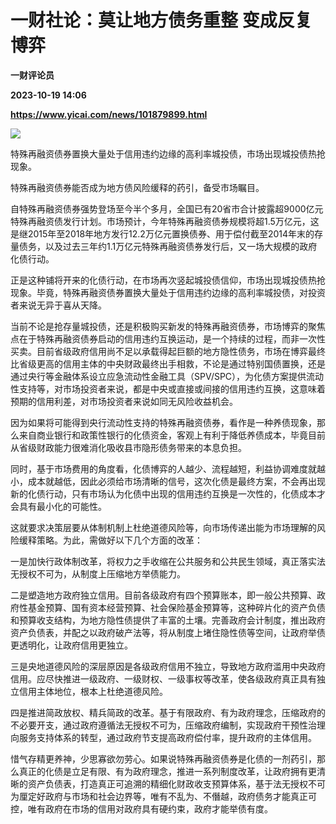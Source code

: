 # 一财社论：莫让地方债务重整 变成反复博弈
**一财评论员**

**2023-10-19 14:06**

**https://www.yicai.com/news/101879899.html**

![](https://imgcdn.yicai.com/uppics/slides/2023/10/b39083e5d6071584d8d18af87d8e8b1d.jpg)

特殊再融资债券置换大量处于信用违约边缘的高利率城投债，市场出现城投债热抢现象。

特殊再融资债券能否成为地方债风险缓释的药引，备受市场瞩目。

自特殊再融资债券强势登场至今半个多月，全国已有20省市合计披露超9000亿元特殊再融资债发行计划。市场预计，今年特殊再融资债券规模将超1.5万亿元，这是继2015年至2018年地方发行12.2万亿元置换债券、用于偿付截至2014年末的存量债务，以及过去三年约1.1万亿元特殊再融资债券发行后，又一场大规模的政府化债行动。

正是这种铺将开来的化债行动，在市场再次竖起城投债信仰，市场出现城投债热抢现象。毕竟，特殊再融资债券置换大量处于信用违约边缘的高利率城投债，对投资者来说无异于喜从天降。

当前不论是抢存量城投债，还是积极购买新发的特殊再融资债券，市场博弈的聚焦点在于特殊再融资债券启动的信用违约互换运动，是一个持续的过程，而非一次性买卖。目前省级政府信用尚不足以承载得起巨额的地方隐性债务，市场在博弈最终比省级更高的信用主体的中央财政最终出手相救，不论是通过特别国债置换，还是通过央行等金融体系设立应急流动性金融工具（SPV/SPC），为化债方案提供流动性支持等，对市场投资者来说，都是中央或直接或间接的信用违约互换，这意味着预期的信用利差，对市场投资者来说如同无风险收益机会。

因为如果将可能得到央行流动性支持的特殊再融资债券，看作是一种养债现象，那么来自商业银行和政策性银行的化债资金，客观上有利于降低养债成本，毕竟目前从省级财政能力很难消化吸收县市隐形债务带来的本息负担。

同时，基于市场费用的角度看，化债博弈的人越少、流程越短，利益协调难度就越小，成本就越低，因此必须给市场清晰的信号，这次化债是最终方案，不会再出现新的化债行动，只有市场认为化债中出现的信用违约互换是一次性的，化债成本才会具有最小化的可能性。

这就要求决策层要从体制机制上杜绝道德风险等，向市场传递出能为市场理解的风险缓释策略。为此，需做好以下几个方面的改革：

一是加快行政体制改革，将权力之手收缩在公共服务和公共民生领域，真正落实法无授权不可为，从制度上压缩地方举债能力。

二是塑造地方政府独立信用。目前各级政府有四个预算账本，即一般公共预算、政府性基金预算、国有资本经营预算、社会保险基金预算等，这种碎片化的资产负债和预算收支结构，为地方隐性债提供了丰富的土壤。完善政府会计制度，推出政府资产负债表，并配之以政府破产法等，将从制度上堵住隐性债等空间，让政府举债更透明化，让政府信用更独立。

三是央地道德风险的深层原因是各级政府信用不独立，导致地方政府滥用中央政府信用。应尽快推进一级政府、一级财权、一级事权等改革，使各级政府真正具有独立信用主体地位，根本上杜绝道德风险。

四是推进简政放权、精兵简政的改革。基于有限政府、有为政府理念，压缩政府的不必要开支，通过政府遵循法无授权不可为，压缩政府编制，实现政府干预性治理向服务支持体系的转型，通过政府节支提高政府偿付率，提升政府的主体信用。

惜气存精更养神，少思寡欲勿劳心。如果说特殊再融资债券是化债的一剂药引，那么真正的化债是立足有限、有为政府理念，推进一系列制度改革，让政府拥有更清晰的资产负债表，打造真正可追溯的精细化财政收支预算体系，基于法无授权不可为厘定好政府与市场和社会边界等，唯有不乱为、不僭越，政府债务才能真正可控，唯有政府在市场的信用对政府具有硬约束，政府才能举债有度。